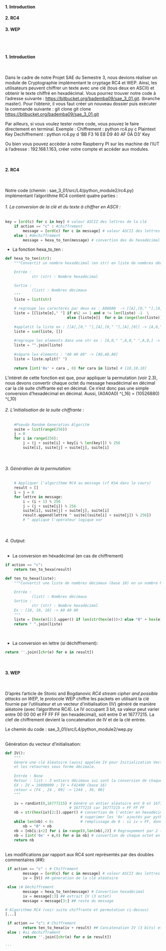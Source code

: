 <br>

#### 1. Introduction

#### 2. RC4

#### 3. WEP

<br> <br>

#### 1. Introduction

<br>

Dans le cadre de notre Projet SAE du Semestre 3, nous devions réaliser
un module de Cryptographie implémentant le cryptage RC4 et WEP. Ainsi,
les utilisateurs peuvent chiffrer un texte avec une clé (tous deux en
ASCII) et obtenir le texte chiffré en hexadécimal. Vous pourrez trouver
notre code à l’adresse suivante :
<https://bitbucket.org/bademba09/sae_3_01.git>. (branche master). Pour
l’obtenir, il vous faut créer un nouveau dossier puis exécuter la
commande suivante : git clone git clone
<https://bitbucket.org/bademba09/sae_3_01.git>

Par ailleurs, si vous voulez tester notre code, vous pouvez le faire
directement en terminal. Exemple : Chiffrement : python rc4.py c
Plaintext Key Dechiffrement : python rc4.py d ‘BB F3 16 E8 D9 40 AF 0A
D3’ Key

Ou bien vous pouvez accèder à notre Raspberry PI sur les machine de
l’IUT à l’adresse : 192.168.1.163, créer votre compte et accéder aux
modules.

<br>

#### 2. RC4

<br>

Notre code (chemin : sae_3\_01/src/L4/python_module2/rc4.py)
implémentant l’algorithme RC4 contient quatre parties :

###### 1. La conversion de la clé et du texte à chiffrer en ASCII :

``` python
key = [ord(c) for c in key] # valeur ASCII des lettres de la clé
    if action == "c" : #chiffrement
        message = [ord(c) for c in message] # valeur ASCII des lettres du message
    else : #dechiffrement
        message = hexa_to_ten(message) # convertion des du hexadécimal en décimaux (voir hexa_to_ten())
```

-   La fonction hexa_to_ten :

``` python
def hexa_to_ten(str):
    """Convertit un nombre hexadécimal (en str) en liste de nombres décimaux (base 10)

    Entrée : 
            str (str) : Nombre hexadécimal

    Sortie :
            (list) : Nombres décimaux 
    """
    liste = list(str)
    
    # regroupe les caractères par deux ex : A0A0A0  -> [[A],[0," "],[A],[0," "],[A],[0]]
    liste = [[liste[e]," "] if e%2 == 1 and e != len(liste) -1  \
                            else [liste[e]]  for e in range(len(liste))]
                            
    #applatit la liste ex : [[A],[0," "],[A],[0," "],[A],[0]] -> [A,0," ",A,0," ",A,0,]
    liste = sum(liste, [])
    
    #regroupe les elements dans une str ex : [A,0," ",A,0," ",A,0,] -> "A0 A0 A0"
    liste = "".join(liste)
    
    #sépare les éléments : "A0 A0 A0" -> [A0,A0,A0]
    liste = liste.split(" ")
    
    return [int('0x' + cara , 0) for cara in liste] # [10,10,10]
```

L’intéret de cette fonction est que, pour appliquer la permutation (voir
2.3), nous devons convertir chaque octet du message hexadécimal en
décimal car la clé suite chiffrante est en décimal. Ce n’est donc pas
une simple conversion d’hexadécimal en décimal. Aussi, (A0A0A0) ^(\_16)
= (10526880) ^(\_10) <br>

###### 2. L’initialisation de la suite chiffrante :

``` python
    #Pseudo Random Generation Algoritm
    suite = list(range(256))
    j = 0
    for i in range(256):
        j = (j + suite[i] + key[i % len(key)]) % 256
        suite[i], suite[j] = suite[j], suite[i]
```

<br>

###### 3. Génération de la permutation:

``` python
    # Appliquer l'algorithme RC4 au message (cf KSA dans le cours)
    result = []
    i = j = 0
    for lettre in message:
        i = (i + 1) % 256
        j = (j + suite[i]) % 256
        suite[i], suite[j] = suite[j], suite[i]
        result.append(lettre ^ suite[(suite[i] + suite[j]) % 256]) 
        # ^ applique l'opérateur logique xor 
```

<br>

###### 4. Output:

-   La conversion en héxadécimal (en cas de chiffrement)

``` python
if action == "c":
    return ten_to_hexa(result)
```

``` python
def ten_to_hexa(liste):
    """Convertit une liste de nombres décimaux (base 10) en un nombre hexadécimal

    Entrée : 
            (list) : Nombres décimaux 
    Sortie :
            str (str) : Nombre hexadécimal
    Ex : [10, 10, 10] -> A0 A0 A0
    """    
    liste = [hex(e)[2:].upper() if len(str(hex(e)))>3 else "0" + hex(e)[2:].upper() for e in liste]
    return " ".join(liste)
```

<br>

-   La conversion en lettre (si déchiffrement):

``` python
return ''.join([chr(e) for e in result])
```

<br>

#### 3. WEP

<br>

D’après l’article de Stonic and Bogdanovic *RC4 stream cipher and
possible attacks on WEP*, le protocole WEP chiffre les packets en
utilisant la clé fournie par l’utilisateur et un vecteur
d’initialisation (IV) généré de manière aléatoire (avec l’algorithme
RC4). Le IV occupant 3 bit, sa valeur peut varier entre 00 00 00 et FF
FF FF (en hexadécimal), soit entre 0 et 16777215. La clef de chiffrement
devient la concatenation de IV et de la clé entrée.

Le chemin du code : sae_3\_01/src/L4/python_module2/wep.py

<br> Génération du vecteur d’initialisation:

``` python
def IV():
    """
    Génere une clé àléatoire (aussi appelée IV pour Initialization Vector) de 3 octets (24 bits)
    et les retournes sous forme décimale.
    
    Entrée : None
    Retour : list : 3 entiers décimaux sui sont la conversion de chaque octet
    EX ; IV = 16000000 ; IV = F42400 (base 16)
    retour = [F4 , 24 , 00] -> [244 , 36, 00]
    """

    iv = randint(0,16777215) # Génére un entier aléatoire ent 0 et 16777215 
                             # 16777215 car 16777215 = FF FF FF
    nb = str(hex(iv)[2:]).upper() # convertion de l'entier en hexadécimal puis en string pour 
                                  # supprimer les '0x' ajoutés par python
    while len(nb) < 6:            # remplissage de 0 : si iv = FF, donne 0000FF
        nb = "0" + nb
    nb = [nb[i:i+2] for i in range(0,len(nb),2)] # Regroupement par 2 (par octet)
    nb = [int('0x' + e,0) for e in nb] # convertion de chaque octet en décimal
    return nb
```

<br> Les modifications par rapport aux RC4 sont représentés par des
doubles commentaires (##): <br>

``` python
 if action == "c" : # Chiffrement
        message = [ord(c) for c in message] # valeur ASCII des lettres du message
        iv = IV() ## géneration de la clé aléatoire

 else :# Déchiffrement
        message = hexa_to_ten(message) # Convertion hexadécimal
        iv = message[:3] ## extrait IV (3 octet)
        message = message[3:] ## reste du message

# Algorithme RC4 (voir suite chiffrante et permutation ci-dessus)
[...]

 if action == "c": # Chiffrement
        return ten_to_hexa(iv + result) ## Concatenation IV (3 bits) et message chiffré
 else : #si déchiffrement
        return ''.join([chr(e) for e in result])
        
'''
```
